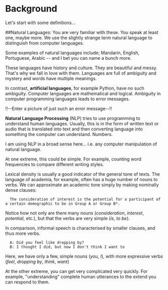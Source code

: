 # Background

Let's start with some definitions...

##Natural Languages:
You are very familiar with these. You speak at least one, maybe more. We use the slightly strange term natural language to distinguish from computer languages. 

Some examples of natural languages include; Mandarin, English, Portuguese, Arabic -- and I bet you can name a bunch more. 

These languages have history and culture. They are beautiful and messy. That's why we fall in love with them. Languages are full of ambiguity and mystery and words have multiple meanings.  


In contrast, **artificial languages**, for example Python, have no such ambiguity. Computer languages are mathematical and logical. Ambiguity in computer programming languages leads to error messages. 

!!--Enter a picture of just such an error message--!!

**Natural Language Processing** (NLP) tries to use programming to understand human languages. Usually, this is in the form of written text or audio that is translated into text and then converting language into something the computer can understand. Numbers.  

I am using NLP in a broad sense here... i.e. any computer manipulation of natural language. 

At one extreme, this could be simple. For example, counting word frequencies to compare different writing styles. 

Lexical density is usually a good indicator of the general tone of texts. The language of academia, for example, often has a huge number of nouns to verbs. We can approximate an academic tone simply by making nominally dense clauses: 

      The consideration of interest is the potential for a participant of a certain demographic to be in Group A or Group B*.

Notice how not only are there many nouns (*consideration*, *interest*, *potential*, etc.), but that the verbs are very simple (*is*, *to be*).

In comparison, informal speech is characterised by smaller clauses, and thus more verbs.

      A: Did you feel like dropping by?
      B: I thought I did, but now I don't think I want to

Here, we have only a few, simple nouns (*you*, *I*), with more expressive verbs (*feel*, *dropping by*, *think*, *want*)

At the other extreme, you can get very complicated very quickly. For example, "understanding" complete human utterances to the extend you can respond to them.



